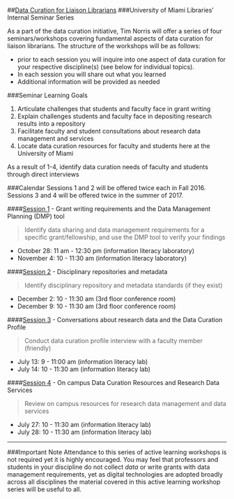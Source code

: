##[Data Curation for Liaison Librarians](https://github.com/UMiamiLibraries/courses-and-workshops/tree/master/Data-Workshops-Library)
###University of Miami Libraries’ Internal Seminar Series

As a part of the data curation initiative, Tim Norris will offer a series of four seminars/workshops covering fundamental aspects of data curation for liaison librarians. The structure of the workshops will be as follows:  

* prior to each session you will inquire into one aspect of data curation for your respective discipline(s) (see below for individual topics).  
* In each session you will share out what you learned  
* Additional information will be provided as needed

###Seminar Learning Goals
1. Articulate challenges that students and faculty face in grant writing
2. Explain challenges students and faculty face in depositing research results into a repository
3. Facilitate faculty and student consultations about research data management and services
4. Locate data curation resources for faculty and students here at the University of Miami

As a result of 1-4, identify data curation needs of faculty and students through direct interviews 

###Calendar 
Sessions 1 and 2 will be offered twice each in Fall 2016. Sessions 3 and 4 will be offered twice in the summer of 2017.

####[Session 1](session01.md) - Grant writing requirements and the Data Management Planning (DMP) tool
> Identify data sharing and data management requirements for a specific grant/fellowship, and use the DMP tool to verify your findings 

* October 28: 11 am - 12:30 pm (information literacy laboratory)
* November 4: 10 - 11:30 am (information literacy laboratory)

####[Session 2](session02.md) - Disciplinary repositories and metadata
> Identify disciplinary repository and metadata standards (if they exist) 

* December 2: 10 - 11:30 am (3rd floor conference room)
* December 9: 10 - 11:30 am (3rd floor conference room)

####[Session 3](session03.md) - Conversations about research data and the Data Curation Profile
> Conduct data curation profile interview with a faculty member (friendly)

* July 13: 9 - 11:00 am (information literacy lab)
* July 14: 10 - 11:30 am (information literacy lab)

####[Session 4](session04.md) - On campus Data Curation Resources and Research Data Services
> Review on campus resources for research data management and data services

* July 27: 10 - 11:30 am (information literacy lab)
* July 28: 10 - 11:30 am (information literacy lab)

---

###Important Note
Attendance to this series of active learning workshops is not required yet it is highly encouraged. You may feel that professors and students in your discipline do not collect _data_ or write grants with data management requirements, yet as digital technologies are adopted broadly across all disciplines the material covered in this active learning workshop series will be useful to all.


